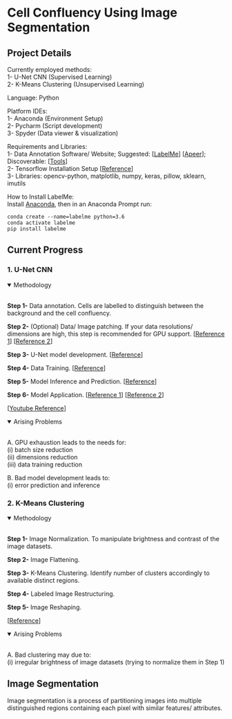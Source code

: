 # Cell Confluency Using Image Segmentation

## Project Details
Currently employed methods:  
1- U-Net CNN (Supervised Learning)  
2- K-Means Clustering (Unsupervised Learning)  

Language: Python  

Platform IDEs:  
1- Anaconda (Environment Setup)  
2- Pycharm (Script development)  
3- Spyder (Data viewer & visualization)  

Requirements and Libraries:  
1- Data Annotation Software/ Website; Suggested: [[LabelMe](https://github.com/wkentaro/labelme)] [[Apeer](https://www.apeer.com/app)]; Discoverable: [[Tools](https://github.com/taivop/awesome-data-annotation)]  
2- Tensorflow Installation Setup [[Reference](https://www.youtube.com/watch?v=hHWkvEcDBO0)]  
3- Libraries: opencv-python, matplotlib, numpy, keras, pillow, sklearn, imutils  

How to Install LabelMe:  
Install [Anaconda](https://www.anaconda.com/products/individual#Downloads), then in an Anaconda Prompt run:
```
conda create --name=labelme python=3.6
conda activate labelme
pip install labelme
``` 

## Current Progress
### 1. U-Net CNN
<details open>
<summary>Methodology</summary>
<br>
 
**Step 1-** Data annotation. Cells are labelled to distinguish between the background and the cell confluency.  
  
**Step 2-** (Optional) Data/ Image patching. If your data resolutions/ dimensions are high, this step is recommended for GPU support. [[Reference 1](https://github.com/Fyzie/Cell-Confluency/blob/main/U-Net%20CNN/patch_images_masks_for_large_image.py)] [[Reference 2](https://github.com/bnsreenu/python_for_microscopists/blob/master/Tips_Tricks_5_extracting_patches_from_large_images_and_masks_for_semantic_segm.py)]
  
**Step 3-** U-Net model development. [[Reference](https://github.com/bnsreenu/python_for_microscopists/blob/master/204-207simple_unet_model.py)]  
  
**Step 4-** Data Training. [[Reference](https://github.com/bnsreenu/python_for_microscopists/blob/master/204_train_simple_unet_for_mitochondria.py)]
  
**Step 5-** Model Inference and Prediction. [[Reference](https://github.com/bnsreenu/python_for_microscopists/blob/master/204_train_simple_unet_for_mitochondria.py)]
  
**Step 6-** Model Application. [[Reference 1](https://github.com/bnsreenu/python_for_microscopists/blob/master/206_sem_segm_large_images_using_unet_with_custom_patch_inference.py)] [[Reference 2](https://github.com/bnsreenu/python_for_microscopists/blob/master/206_sem_segm_large_images_using_unet_with_patchify.py)]

[[Youtube Reference](https://www.youtube.com/channel/UC34rW-HtPJulxr5wp2Xa04w)]
 
</details>

<details open>
<summary>Arising Problems</summary>
<br>

A. GPU exhaustion leads to the needs for:  
  (i) batch size reduction  
  (ii) dimensions reduction  
  (iii) data training reduction
  
B. Bad model development leads to:  
  (i) error prediction and inference  

</details>

### 2. K-Means Clustering

<details open>
<summary>Methodology</summary>
<br>

**Step 1-** Image Normalization. To manipulate brightness and contrast of the image datasets.
  
**Step 2-** Image Flattening.
  
**Step 3-** K-Means Clustering. Identify number of clusters accordingly to available distinct regions.
  
**Step 4-** Labeled Image Restructuring.
  
**Step 5-** Image Reshaping.
  
[[Reference](https://github.com/Fyzie/Cell-Confluency/blob/main/K-means/Kmeans_sklearn_for_image_segmentation.py)]
  
</details>

<details open>
<summary>Arising Problems</summary>
<br>
  
A. Bad clustering may due to:  
  (i) irregular brightness of image datasets (trying to normalize them in Step 1) 
  
</details>

## Image Segmentation
Image segmentation is a process of partitioning images into multiple distinguished regions containing each pixel with similar features/ attributes.




